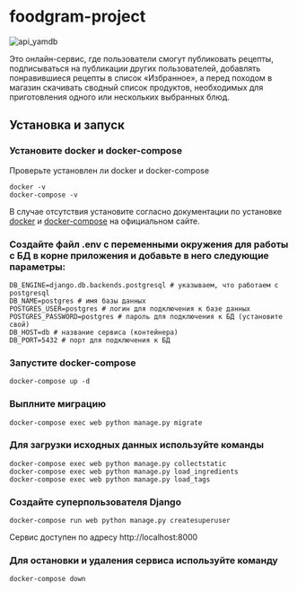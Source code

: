 # foodgram-project
![api_yamdb](https://github.com/alexfofanov/yamdb_final/workflows/api_yamdb_workflow/badge.svg)

Это онлайн-сервис, где пользователи смогут публиковать рецепты, подписываться на публикации других пользователей, добавлять понравившиеся рецепты в список «Избранное», а перед походом в магазин скачивать сводный список продуктов, необходимых для приготовления одного или нескольких выбранных блюд.

## Установка и запуск

### Установите docker и docker-compose
Проверьте установлен ли docker и docker-compose

    docker -v
    docker-compose -v

В случае отсутствия установите согласно документации по установке [docker](https://docs.docker.com/engine/install/) и [docker-compose](https://docs.docker.com/compose/install/) на официальном сайте.


### Создайте файл .env с переменными окружения для работы с БД в корне приложения и добавьте в него следующие параметры:

    DB_ENGINE=django.db.backends.postgresql # указываем, что работаем с postgresql
    DB_NAME=postgres # имя базы данных
    POSTGRES_USER=postgres # логин для подключения к базе данных
    POSTGRES_PASSWORD=postgres # пароль для подключения к БД (установите свой)
    DB_HOST=db # название сервиса (контейнера)
    DB_PORT=5432 # порт для подключения к БД

### Запустите docker-compose
    docker-compose up -d

### Выплните миграцию
    docker-compose exec web python manage.py migrate

### Для загрузки исходных данных используйте команды
    docker-compose exec web python manage.py collectstatic
    docker-compose exec web python manage.py load_ingredients
    docker-compose exec web python manage.py load_tags

### Создайте суперпользователя Django
    docker-compose run web python manage.py createsuperuser
Сервис доступен по адресу http://localhost:8000

### Для остановки и удаления сервиса используйте команду
    docker-compose down
